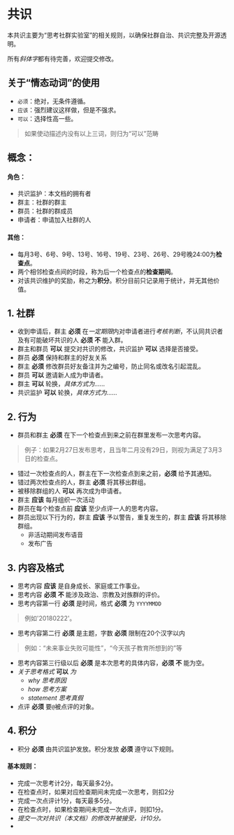 # 共识

本共识主要为“思考社群实验室”的相关规则，以确保社群自治、共识完整及开源透明。

所有*斜体字*都有待完善，欢迎提交修改。

## 关于“情态动词”的使用
* `必须`：绝对，无条件遵循。
* `应该`：强烈建议这样做，但是不强求。
* `可以`：选择性高一些。

> 如果使动描述内没有以上三词，则归为“可以”范畴

## 概念：

#### 角色：
* 共识监护：本文档的拥有者
* 群主：社群的群主
* 群员：社群的群成员
* 申请者：申请加入社群的人

#### 其他：
* 每月3号、6号、9号、13号、16号、19号、23号、26号、29号晚24:00为**检查点**。
* 两个相邻检查点间的时段，称为后一个检查点的**检查期间**。
* 对该共识维护的奖励，称之为**积分**。积分目前只记录用于统计，并无其他价值。

## 1. 社群

* 收到申请后，群主 **必须** 在*一定期限*内对申请者进行*考核判断*，不认同共识者及有可能破坏共识的人 **必须** **不** 能入群。
* 群主和群员 **可以** 提交对共识的修改，共识监护 **可以** 选择是否接受。
* 群员 **必须** 保持和群主的好友关系
* 群主 **必须** 修改群员好友备注并为之编号，防止同名或改名引起混乱。
* 群员 **可以** 邀请新人成为申请者。
* 群主 **可以** 轮换，*具体方式为……*
* 共识监护 **可以** 轮换，*具体方式为……*

## 2. 行为

* 群员和群主 **必须** 在下一个检查点到来之前在群里发布一次思考内容。
> 例子：如果2月27日发布思考，且当年二月没有29日，则视为满足了3月3日的检查点。
* 错过一次检查点的人，群主在下一次检查点到来之前，**必须** 给予其通知。
* 错过两次检查点的人，群主 **必须** 将其移出群组。
* 被移除群组的人 **可以** 再次成为申请者。
* 群主 **应该** 每月组织一次活动
* 群员在每个检查点前 **应该** 至少点评一人的思考内容。
* 群员出现以下行为的，群主 **应该** 予以警告，重复发生的，群主 **应该** 将其移除群组。
    * 非活动期间发布语音
    * 发布广告

## 3. 内容及格式

* 思考内容 **应该** 是自身成长、家庭或工作事业。
* 思考内容 **必须** **不** 能涉及政治、宗教及对族群的评价。
* 思考内容第一行 **必须** 是时间，格式 **必须** 为 `YYYYMMDD`
> 例如'20180222'。
* 思考内容第二行 **必须** 是主题，字数 **必须** 限制在20个汉字以内
> 例如：“未来事业失败可能性”，“今天孩子教育所想到的”等
* 思考内容第三行级以后 **必须** 是本次思考的具体内容，**必须** **不** 能为空。
* *关于思考格式* **可以** *为* 
    * *why 思考原因*
    * *how 思考方案*
    * *statement 思考真假*
* 点评 **必须** 要`@`被点评的对象。

## 4. 积分

* 积分 **必须** 由共识监护发放。积分发放 **必须** 遵守以下规则。

#### 基本规则：
* 完成一次思考计2分，每天最多2分。
* 在检查点时，如果对应检查期间未完成一次思考，则扣2分
* 完成一次点评计1分，每天最多5分。
* 在检查点时，如果检查期间未完成一次点评，则扣1分。
* *提交一次对共识（本文档）的修改并被接受，计10分。*
* 

